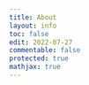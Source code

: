```yaml
---
title: About
layout: info
toc: false
edit: 2022-07-27
commentable: false
protected: true
mathjax: true
---
```


